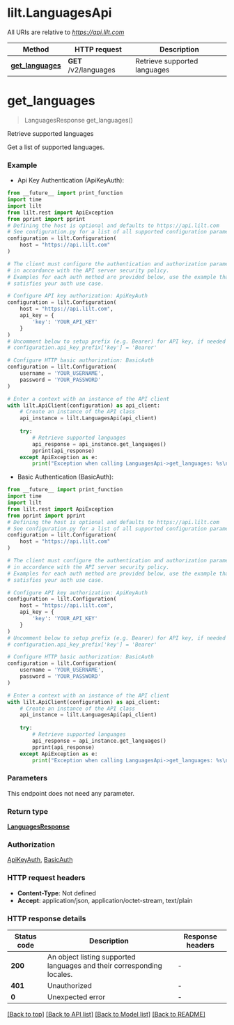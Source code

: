 # lilt.LanguagesApi

All URIs are relative to *https://api.lilt.com*

Method | HTTP request | Description
------------- | ------------- | -------------
[**get_languages**](LanguagesApi.md#get_languages) | **GET** /v2/languages | Retrieve supported languages


# **get_languages**
> LanguagesResponse get_languages()

Retrieve supported languages

Get a list of supported languages.  

### Example

* Api Key Authentication (ApiKeyAuth):
```python
from __future__ import print_function
import time
import lilt
from lilt.rest import ApiException
from pprint import pprint
# Defining the host is optional and defaults to https://api.lilt.com
# See configuration.py for a list of all supported configuration parameters.
configuration = lilt.Configuration(
    host = "https://api.lilt.com"
)

# The client must configure the authentication and authorization parameters
# in accordance with the API server security policy.
# Examples for each auth method are provided below, use the example that
# satisfies your auth use case.

# Configure API key authorization: ApiKeyAuth
configuration = lilt.Configuration(
    host = "https://api.lilt.com",
    api_key = {
        'key': 'YOUR_API_KEY'
    }
)
# Uncomment below to setup prefix (e.g. Bearer) for API key, if needed
# configuration.api_key_prefix['key'] = 'Bearer'

# Configure HTTP basic authorization: BasicAuth
configuration = lilt.Configuration(
    username = 'YOUR_USERNAME',
    password = 'YOUR_PASSWORD'
)

# Enter a context with an instance of the API client
with lilt.ApiClient(configuration) as api_client:
    # Create an instance of the API class
    api_instance = lilt.LanguagesApi(api_client)
    
    try:
        # Retrieve supported languages
        api_response = api_instance.get_languages()
        pprint(api_response)
    except ApiException as e:
        print("Exception when calling LanguagesApi->get_languages: %s\n" % e)
```

* Basic Authentication (BasicAuth):
```python
from __future__ import print_function
import time
import lilt
from lilt.rest import ApiException
from pprint import pprint
# Defining the host is optional and defaults to https://api.lilt.com
# See configuration.py for a list of all supported configuration parameters.
configuration = lilt.Configuration(
    host = "https://api.lilt.com"
)

# The client must configure the authentication and authorization parameters
# in accordance with the API server security policy.
# Examples for each auth method are provided below, use the example that
# satisfies your auth use case.

# Configure API key authorization: ApiKeyAuth
configuration = lilt.Configuration(
    host = "https://api.lilt.com",
    api_key = {
        'key': 'YOUR_API_KEY'
    }
)
# Uncomment below to setup prefix (e.g. Bearer) for API key, if needed
# configuration.api_key_prefix['key'] = 'Bearer'

# Configure HTTP basic authorization: BasicAuth
configuration = lilt.Configuration(
    username = 'YOUR_USERNAME',
    password = 'YOUR_PASSWORD'
)

# Enter a context with an instance of the API client
with lilt.ApiClient(configuration) as api_client:
    # Create an instance of the API class
    api_instance = lilt.LanguagesApi(api_client)
    
    try:
        # Retrieve supported languages
        api_response = api_instance.get_languages()
        pprint(api_response)
    except ApiException as e:
        print("Exception when calling LanguagesApi->get_languages: %s\n" % e)
```

### Parameters
This endpoint does not need any parameter.

### Return type

[**LanguagesResponse**](LanguagesResponse.md)

### Authorization

[ApiKeyAuth](../README.md#ApiKeyAuth), [BasicAuth](../README.md#BasicAuth)

### HTTP request headers

 - **Content-Type**: Not defined
 - **Accept**: application/json, application/octet-stream, text/plain

### HTTP response details
| Status code | Description | Response headers |
|-------------|-------------|------------------|
**200** | An object listing supported languages and their corresponding locales. |  -  |
**401** | Unauthorized |  -  |
**0** | Unexpected error |  -  |

[[Back to top]](#) [[Back to API list]](../README.md#documentation-for-api-endpoints) [[Back to Model list]](../README.md#documentation-for-models) [[Back to README]](../README.md)

